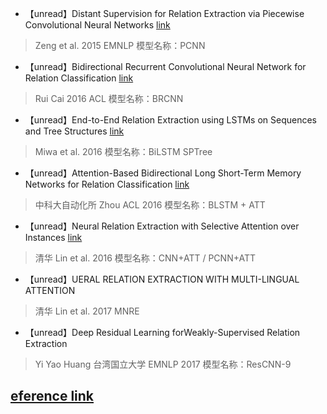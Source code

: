 + 【unread】Distant Supervision for Relation Extraction via Piecewise Convolutional Neural Networks 
[link](http://aclweb.org/anthology/D/D15/D15-1203.pdf)
>Zeng et al. 2015 EMNLP
>模型名称：PCNN
+ 【unread】Bidirectional Recurrent Convolutional Neural Network for Relation Classification
[link](http://www.aclweb.org/anthology/P/P16/P16-1072.pdf)
>Rui Cai 2016 ACL
>模型名称：BRCNN
+ 【unread】End-to-End Relation Extraction using LSTMs on Sequences and Tree Structures
[link](http://www.aclweb.org/anthology/P/P16/P16-1105.pdf)
>Miwa et al. 2016
>模型名称：BiLSTM SPTree
+ 【unread】Attention-Based Bidirectional Long Short-Term Memory Networks for Relation Classification
[link](http://www.aclweb.org/anthology/P16-2034)
>中科大自动化所 Zhou ACL 2016
>模型名称：BLSTM + ATT
+ 【unread】Neural Relation Extraction with Selective Attention over Instances
[link](http://www.aclweb.org/anthology/P16-1200)
>清华 Lin et al. 2016
>模型名称：CNN+ATT / PCNN+ATT
+ 【unread】UERAL RELATION EXTRACTION WITH MULTI-LINGUAL ATTENTION
[]()
>清华 Lin et al. 2017
>MNRE
+ 【unread】Deep Residual Learning forWeakly-Supervised Relation Extraction
[]()
>Yi Yao Huang 台湾国立大学 EMNLP 2017 
>模型名称：ResCNN-9

## [eference link](https://blog.csdn.net/yuxuan_hulu/article/details/82783810)
